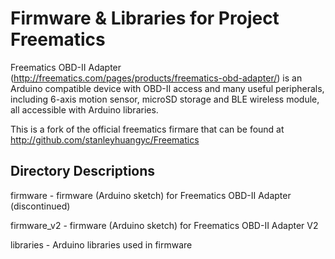 Firmware & Libraries for Project Freematics
===========================================

Freematics OBD-II Adapter (http://freematics.com/pages/products/freematics-obd-adapter/) is an Arduino compatible device with OBD-II access and many useful peripherals, including 6-axis motion sensor, microSD storage and BLE wireless module, all accessible with Arduino libraries.

This is a fork of the official freematics firmare that can be found at http://github.com/stanleyhuangyc/Freematics


Directory Descriptions
----------------------
firmware - firmware (Arduino sketch) for Freematics OBD-II Adapter (discontinued)

firmware_v2 - firmware (Arduino sketch) for Freematics OBD-II Adapter V2

libraries - Arduino libraries used in firmware

